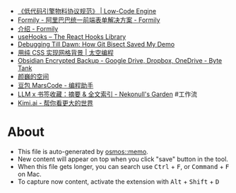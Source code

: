 - [《低代码引擎物料协议规范》 | Low-Code Engine](https://lowcode-engine.cn/site/docs/specs/material-spec)
- [Formily - 阿里巴巴统一前端表单解决方案 - Formily](https://formilyjs.org/zh-CN)
- [介绍 - Formily](https://formilyjs.org/zh-CN/guide)
- [useHooks – The React Hooks Library](https://usehooks.com/)
- [Debugging Till Dawn: How Git Bisect Saved My Demo](https://www.mikebuss.com/posts/debugging-till-dawn)
- [用纯 CSS 实现网格背景 | 太空编程](https://spacexcode.com/blog/pure-css-grid-line/)
- [Obsidian Encrypted Backup - Google Drive, Dropbox, OneDrive - Byte Tank](https://lopespm.com/notes/2024/09/11/obsidian-backup.html)
- [颜巍的空间](https://km.sankuai.com/space/~yanwei10)
- [豆包 MarsCode - 编程助手](https://www.marscode.cn/home?utm_source=kol&utm_medium=article&utm_campaign=ryf10)
- [LLM x 书签收藏：摘要 & 全文索引 - Nekonull's Garden](https://nekonull.me/posts/llm_x_bookmark/) #工作流
- [Kimi.ai - 帮你看更大的世界](https://kimi.moonshot.cn/chat/cs8ctpibhd5hoinqscn0)

# About

- This file is auto-generated by [osmos::memo](https://github.com/osmoscraft/osmosmemo).
- New content will appear on top when you click "save" button in the tool.
- When this file gets longer, you can search use <kbd>Ctrl</kbd> + <kbd>F</kbd>, or <kbd>Command</kbd> + <kbd>F</kbd> on Mac.
- To capture now content, activate the extension with <kbd>Alt</kbd> + <kbd>Shift</kbd> + <kbd>D</kbd>
